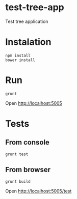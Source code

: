 # test-tree-app
Test tree application

# Instalation
```
npm install
bower install
```

# Run
```
grunt
```

Open [http://localhost:5005](http://localhost:5005)

# Tests
## From console
```
grunt test
```

## From browser
```
grunt build
```

Open [http://localhost:5005/test](http://localhost:5005/test)

